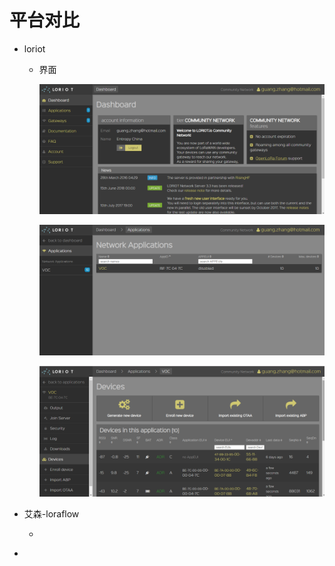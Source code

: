 # 平台对比

- loriot

  - 界面

    ![1-1](_images/1-1.png)

    ![1-2](_images/1-2.png)

    ![1-3](_images/1-3.png)



- 艾森-loraflow
  - ​
- ​













